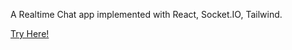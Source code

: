 A Realtime Chat app implemented with React, Socket.IO, Tailwind.

[Try Here!]('https://chit-chat-alpha-lyart.vercel.app/')


